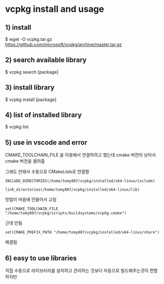 # vcpkg install and usage

## 1) install

$ wget -O vcpkg.tar.gz <https://github.com/microsoft/vcpkg/archive/master.tar.gz>

## 2) search available library
$ vcpkg search [package]

## 3) install library
$ vcpkg install [package]

## 4) list of installed library
$ vcpkg list

## 5) use in vscode and error
CMAKE_TOOLCHAIN_FILE 을 이용해서 연결하려고 했는데
cmake 버전이 낮아서 cmake 버전을 올려줌

그래도 안돼서 수동으로 CMakeLists로 연결함
```
INCLUDE_DIRECTORIES(/home/tomy807/vcpkg/installed/x64-linux/include)

link_directories(/home/tomy807/vcpkg/installed/x64-linux/lib)
```
방법이 마음에 안들어서 고침

```
set(CMAKE_TOOLCHAIN_FILE "/home/tomy807/vcpkg/scripts/buildsystems/vcpkg.cmake")
```
근데 안됨
```
set(CMAKE_PREFIX_PATH "/home/tomy807/vcpkg/installed/x64-linux/share")
```
해결됨

## 6) easy to use libraries

직접 수동으로 라이브러리를 설치하고 관리하는 것보다 자동으로 빌드해주는것이 편함 하지만 